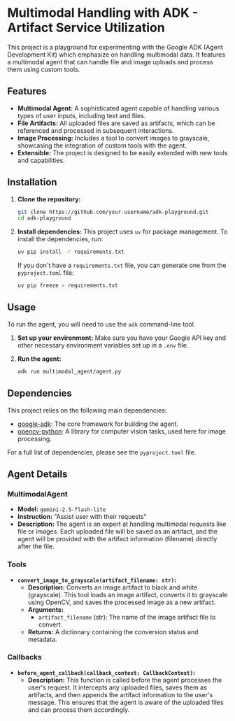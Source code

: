 # Multimodal Handling with ADK - Artifact Service Utilization

This project is a playground for experimenting with the Google ADK (Agent Development Kit) which emphasize on handling multimodal data. It features a multimodal agent that can handle file and image uploads and process them using custom tools.

## Features

*   **Multimodal Agent:** A sophisticated agent capable of handling various types of user inputs, including text and files.
*   **File Artifacts:** All uploaded files are saved as artifacts, which can be referenced and processed in subsequent interactions.
*   **Image Processing:** Includes a tool to convert images to grayscale, showcasing the integration of custom tools with the agent.
*   **Extensible:** The project is designed to be easily extended with new tools and capabilities.

## Installation

1.  **Clone the repository:**
    ```bash
    git clone https://github.com/your-username/adk-playground.git
    cd adk-playground
    ```

2.  **Install dependencies:**
    This project uses `uv` for package management. To install the dependencies, run:
    ```bash
    uv pip install -r requirements.txt
    ```
    If you don't have a `requirements.txt` file, you can generate one from the `pyproject.toml` file:
    ```bash
    uv pip freeze > requirements.txt
    ```

## Usage

To run the agent, you will need to use the `adk` command-line tool.

1.  **Set up your environment:**
    Make sure you have your Google API key and other necessary environment variables set up in a `.env` file.

2.  **Run the agent:**
    ```bash
    adk run multimodal_agent/agent.py
    ```

## Dependencies

This project relies on the following main dependencies:

*   [google-adk](https://github.com/google/agent-development-kit): The core framework for building the agent.
*   [opencv-python](https://pypi.org/project/opencv-python/): A library for computer vision tasks, used here for image processing.

For a full list of dependencies, please see the `pyproject.toml` file.

## Agent Details

### MultimodalAgent

*   **Model:** `gemini-2.5-flash-lite`
*   **Instruction:** "Assist user with their requests"
*   **Description:** The agent is an expert at handling multimodal requests like file or images. Each uploaded file will be saved as an artifact, and the agent will be provided with the artifact information (filename) directly after the file.

### Tools

*   **`convert_image_to_grayscale(artifact_filename: str)`:**
    *   **Description:** Converts an image artifact to black and white (grayscale). This tool loads an image artifact, converts it to grayscale using OpenCV, and saves the processed image as a new artifact.
    *   **Arguments:**
        *   `artifact_filename` (str): The name of the image artifact file to convert.
    *   **Returns:** A dictionary containing the conversion status and metadata.

### Callbacks

*   **`before_agent_callback(callback_context: CallbackContext)`:**
    *   **Description:** This function is called before the agent processes the user's request. It intercepts any uploaded files, saves them as artifacts, and then appends the artifact information to the user's message. This ensures that the agent is aware of the uploaded files and can process them accordingly.
